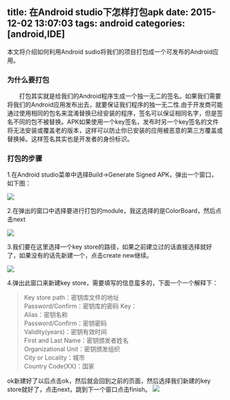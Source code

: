 title: 在Android studio下怎样打包apk
date: 2015-12-02 13:07:03
tags: android
categories: [android,IDE]
---
本文将介绍如何利用Android sudio将我们的项目打包成一个可发布的Android应用。
<!--more-->
<h3>为什么要打包</h3>
&emsp;&emsp;打包其实就是给我们的Android程序生成一个独一无二的签名。如果我们需要将我们的Android应用发布出去，就要保证我们程序的独一无二性.由于开发商可能通过使用相同的包名来混淆替换已经安装的程序，签名可以保证相同名字，但是签名不同的包不被替换。APK如果使用一个key签名，发布时另一个key签名的文件将无法安装或覆盖老的版本，这样可以防止你已安装的应用被恶意的第三方覆盖或替换掉。这样签名其实也是开发者的身份标识。
<h3>打包的步骤</h3>
1.在Android studio菜单中选择Build->Generate Signed APK，弹出一个窗口，如下图：

![](http://7xo6vj.com1.z0.glb.clouddn.com/15-12-2/79936164.jpg)    

2.在弹出的窗口中选择要进行打包的module，我这选择的是ColorBoard，然后点击next

![](http://7xo6vj.com1.z0.glb.clouddn.com/15-12-2/81654179.jpg)  

3.我们要在这里选择一个key store的路径，如果之前建立过的话直接选择就好了，如果没有的话先新建一个，点击create new继续。

![](http://7xo6vj.com1.z0.glb.clouddn.com/15-12-2/86843303.jpg)
  
4.弹出此窗口来新建key store，需要填写的信息蛮多的，下面一个一个解释下：
>Key store path：密钥库文件的地址   
>Password/Confirm：密钥库的密码 
Key：   
Alias：密钥名称  
Password/Confirm：密钥密码   
Validity(years)：密钥有效时间   
First and Last Name：密钥颁发者姓名   
Organizational Unit：密钥颁发组织   
City or Locality：城市   
Country Code(XX)：国家     

ok新建好了以后点击ok，然后就会回到之前的页面，然后选择我们新建的key store就好了，点击next，跳到下一个窗口点击finish。
![](http://7xo6vj.com1.z0.glb.clouddn.com/15-12-2/5875659.jpg)
